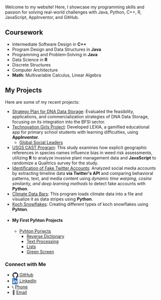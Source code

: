 Welcome to my website! Here, I showcase my programming skills and passion for solving real-world challenges with Java, Python, C++, R, JavaScript, AppInventor, and GitHub.

## Coursework

- Intermediate Software Design in **C++**
- Program Design and Data Structures in **Java**
- Programming and Problem‐Solving in **Java**
- Data Science in **R**
- Discrete Structures
- Computer Architecture
- **Math:** Multivariable Calculus, Linear Algebra

## My Projects

Here are some of my recent projects:

- [Strategy Plan for DNA Data Storage](https://github.com/di-lo/Strategy-Plan-for-DNA-Data-Storage): Evaluated the feasibility, applications, and commercialization strategies of DNA Data Storage, focusing on its integration into the BFSI sector.
- [Technovation Girls Project](https://github.com/di-lo/Technovation_Girls_Project): Developed LEXIA, a gamified educational app for primary school students with learning difficulties, using **AppInventor**.
  - [Global Social Leaders](https://github.com/di-lo/Global_Social_Leaders)
- [USGS CAST Program](https://github.com/di-lo/USGS-CAST-Program): 
This study examines how explicit geographic references in species names influence bias in weed risk assessments, utilizing **R** to analyze invasive plant management data and **JavaScript** to randomize a Qualtrics survey for the study.
- [Identification of Fake Twitter Accounts](https://github.com/di-lo/identification_of_fake_twitter_accounts): 
Analyzed social media accounts by extracting timeline data **via Twitter's API** and comparing behavioral patterns, text, and media content using *dynamic time warping, cosine similarity, and deep learning methods* to detect fake accounts with **Python**.
- [Climate Data Bars](https://github.com/di-lo/image-data-bars): This program loads climate data into a file and visualize it as data stripes using **Python**.
- [Koch Snowflakes](https://github.com/di-lo/koch-snowflakes): Creating different types of koch snowflakes using **Pyhton**.
- #### My First Pyhton Projects
  - [Pyhton Porjects](https://github.com/di-lo/py-portfolio)
    - [Reverse Dictionary](https://github.com/di-lo/reverse_dictionary)
    - [Text Processing](https://github.com/di-lo/text_processing)
    - [Lists](https://github.com/di-lo/lists_project)
    - [Green Screen](https://github.com/di-lo/image)

### Connect with Me

<ul>
  <li>
    <a href="https://github.com/di-lo">
      <img src="images/github-mark.png" alt="GitHub" style="width: 20px; height: 20px; vertical-align: middle;">
    </a>
    <a href="https://github.com/di-lo" title="Visit my GitHub profile">GitHub</a>
  </li>
  <li>
    <a href="https://www.linkedin.com/in/dilara-isik/">
      <img src="images/LI-In-Bug.png" alt="LinkedIn" style="width: 20px; height: 20px; vertical-align: middle;">
    </a>
    <a href="https://www.linkedin.com/in/dilara-isik/" title="Visit my LinkedIn profile">LinkedIn</a>
  </li>
  <li>
    📞 <a href="tel:+16154912792" title="Call Me">Phone</a>
  </li>
  <li>
    📧 <a href="mailto:dilara.isik@vanderbilt.edu" title="Send Me an Email">Email</a>
  </li>
</ul>



